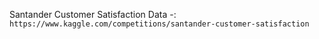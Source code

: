 Santander Customer Satisfaction Data -: `https://www.kaggle.com/competitions/santander-customer-satisfaction`
